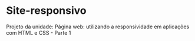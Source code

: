 # Site-responsivo

Projeto da unidade: Página web: utilizando a responsividade em aplicações com HTML e CSS - Parte 1
